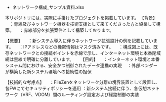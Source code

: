 - ネットワーク構成_サンプル資料.xlsx

本リポジトリには、実際に手掛けたプロジェクトを掲載しています。 
【背景】
　：青線及びネットワーク機器を技術支援として来てくださった方と協業して構築。
　：赤線部分を拡張案件として構築しております。

【概要】
　：新システム導入に伴うネットワーク拡張設計の例を記載しています。 
　：IPアドレスなどの機密情報はマスク済みです。
　：構成図上には、既存ネットワークとの接続ポイントを赤線で示し、インターネット環境と本番閉域網は黒線で明確に分離しています。
　
【目的】
　：インターネット環境と本番システム間における、安全かつ制御されたデータ連携の実現
　：外部ベンダーが構築した新システム環境への接続性の担保

【技術的な考慮点】
　：FileZenをネットワーク分離の境界装置として設置し、各FWにてセキュリティポリシーを適用
  ：新システム接続に伴う、各仮想ネットワーク（VRF、VDOM）間のルーティング設定および経路制御の実装
